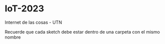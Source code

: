 # IoT-2023
Internet de las cosas - UTN

Recuerde que cada sketch debe estar dentro de una carpeta con el mismo nombre
